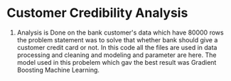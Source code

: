 # Customer Credibility Analysis 
1. Analysis is Done on the bank customer's data which have 80000 rows the problem statement was to solve that whether bank should give a customer credit card or not.
In this code all the files are used in data processing and cleaning and modeling and parameter are here. The model used in this probelem which gav the best result was Gradient Boosting Machine Learning. 

